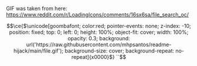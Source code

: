 
GIF was taken from here: https://www.reddit.com/r/LoadingIcons/comments/16sx6sa/file_search_oc/

```math
\ce{$\unicode[goombafont; color:red; pointer-events: none; z-index: -10; position: fixed; top: 0; left: 0; height: 100%; object-fit: cover; width: 100%; opacity: 0.3; background: url('https://raw.githubusercontent.com/mhpsantos/readme-hijack/main/file.gif');  background-size: cover; background-repeat: no-repeat]{x0000}$}
``
```
